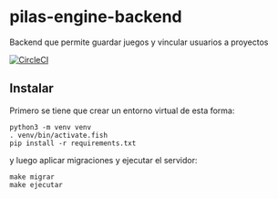 # pilas-engine-backend

Backend que permite guardar juegos y vincular usuarios a proyectos

[![CircleCI](https://circleci.com/gh/pilas-engine/pilas-engine-backend.svg?style=svg)](https://circleci.com/gh/pilas-engine/pilas-engine-backend)

## Instalar

Primero se tiene que crear un entorno virtual de esta forma:

```
python3 -m venv venv
. venv/bin/activate.fish
pip install -r requirements.txt
```

 y luego aplicar migraciones y ejecutar el servidor:
 
 
```
make migrar
make ejecutar
```
